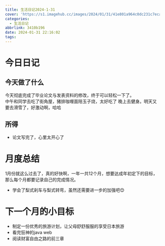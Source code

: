 ```yaml
---
title: 生活日记2024-1-31
cover: 'https://s1.imagehub.cc/images/2024/01/31/41e801a964c0dc231c7ecaf31b724157.jpeg'
categories:
  - 生活日记
abbrlink: 3410b196
date: 2024-01-31 22:16:02
tags:
---
```

# 今日日记

## 今天做了什么
今天彻底完成了毕业论文与发表资料的修改，终于可以轻松一下了。  
中午和同学去吃了街角屋，猪排咖喱面陪玉子烧，太好吃了
晚上去健身。明天又要去滑雪了，好激动啊，哈哈

## 所得
- 论文写完了，心里太开心了

# 月度总结
1月份就这么过去了，真的好快啊，一年一共12个月，想要达成年初定下的目标，那么每个月都要记录自己的完成情况。
- 学会了梨式刹车与梨式转弯，虽然还需要进一步的加强吧😊

# 下一个月的小目标
- 制定一份优秀的旅游计划，让父母舒舒服服的享受日本旅游
- 看完狂神的java web
- 阅读财富自由之路的前三章